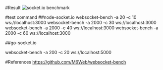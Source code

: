 #Result
![socket.io benchmark](https://github.com/atyenoria/master/websocket-socket.io-benchmark/graph1.png)




#test command
##node-socket.io
websocket-bench -a 20 -c 10 ws://localhost:3000
websocket-bench -a 2000 -c 30 ws://localhost:3000
websocket-bench -a 2000 -c 40 ws://localhost:3000
websocket-bench -a 2000 -c 60 ws://localhost:3000

##go-socket.io

websocket-bench -a 200 -c 20 ws://localhost:5000



 
#References
https://github.com/M6Web/websocket-bench



